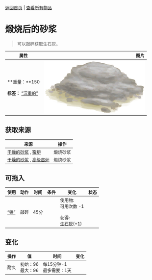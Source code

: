 [返回首页](index.md)   |  [查看所有物品](object.md)
# 煅烧后的砂浆  
> 可以敲碎获取生石灰。  
  
  属性  |   图片   
 ----  |  ----:   
 **重量：**150<br><br>**标签：**	[“沉重的”](tag_Heavy.md)  |  ![](Sprite/MortarBurnt.png)   
  
## 获取来源  
来源  |  操作  
----  |  ----  
[干燥的砂浆](MortarDry.md) , [窑炉](Kiln.md)  |  煅烧砂浆  
[干燥的砂浆](MortarDry.md) , [高级窑炉](KilnAdvanced.md)  |  煅烧砂浆  
## 可拖入  
使用  |  动作  |  时间  |  条件  |  变化  |  状态  
----  |  ----  |  ----  |  ----  |  ----  |  ----  
[“锤”](tag_Hammer.md)  |  敲碎  |  45分  |    |  使用物:<br>可用次数  -1<br><br>获得:<br>[生石灰](Quicklime.md)(+1)<br>  |    
## 变化  
操作  |  值  |  时间  |  变化  
----  |  ----  |  ----  |  ----  
耐久  |  初始：96<br>最大：96  |  每15分钟-1<br>最多需要：1天  |    
